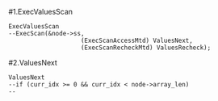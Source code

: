 #1.ExecValuesScan

```
ExecValuesScan
--ExecScan(&node->ss,
					(ExecScanAccessMtd) ValuesNext,
					(ExecScanRecheckMtd) ValuesRecheck);
```

#2.ValuesNext

```
ValuesNext
--if (curr_idx >= 0 && curr_idx < node->array_len)
--
```